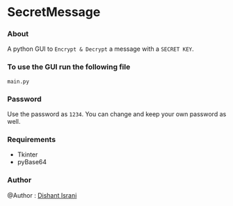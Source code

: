# SecretMessage

### About 
A python GUI to ```Encrypt & Decrypt``` a message with a ```SECRET KEY```.

### To use the GUI run the following file 
```
main.py
```

### Password
Use the password as ```1234```. You can change and keep your own password as well.


### Requirements 
* Tkinter
* pyBase64


### Author 
@Author : [Dishant Israni](https://github.com/DishantIsrani)
